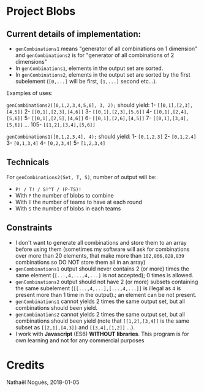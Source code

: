 # Project Blobs

## Current details of implementation:

- `genCombinations1` means "generator of all combinations on 1 dimension"
and `genCombinations2` is for "generator of all combinations of 2 dimensions"
- In `genCombinations1`, elements in the output set are sorted.  
- In `genCombinations2`, elements in the output set are sorted by the first subelement (`[0,...]` will be first, `[1,...]` second etc...).  

Examples of uses:
    
`genCombinations2([0,1,2,3,4,5,6], 3, 2);` should yield:
1- `[[0,1],[2,3],[4,5]]`
2- `[[0,1],[2,3],[4,6]]`
3- `[[0,1],[2,3],[5,6]]`
4- `[[0,1],[2,4],[5,6]]`
5- `[[0,1],[2,5],[4,6]]`
6- `[[0,1],[2,6],[4,5]]`
7- `[[0,1],[3,4],[5,6]]`
 ...
105- `[[1,2],[3,4],[5,6]]`
 
`genCombinations1([0,1,2,3,4], 4);` should yield:
1- `[0,1,2,3]`
2- `[0,1,2,4]`
3- `[0,1,3,4]`
4- `[0,2,3,4]`
5- `[1,2,3,4]`

## Technicals

For `genCombinations2(Set, T, S)`, number of output will be:
- `P! / T! / S!^T / (P-TS)!`
- With `P` the number of blobs to combine
- With `T` the number of teams to have at each round
- With `S` the number of blobs in each teams

## Constraints 

- I don't want to generate all combinations and store them to an array before using them (sometimes my software will ask for combinations over more than 20 elements, that make more than `102,866,828,839` combinations so DO NOT store them all in an array)
- `genCombinations1` output should never contains 2 (or more) times the same element (`[...,4,...,4,...]` is not accepted); 0 times is allowed.
- `genCombinations2` output should not have 2 (or more) subsets containing the same subelement (`[[...,4,...],[...,4,...]]` is illegal as `4` is present more than 1 time in the output).; an element can be not present.
- `genCombinations1` cannot yields 2 times the same output set, but all combinations should been yield.
- `genCombinations2` cannot yields 2 times the same output set, but all combinations should been yield (note that `[[1,2],[3,4]]` is the same subset as `[[2,1],[4,3]]` and `[[3,4],[1,2]]` ...).
- I work with **Javascript** (ES6) **WITHOUT libraries**. This program is for own learning and not for any commercial purposes

# Credits

Nathaël Noguès, 2018-01-05